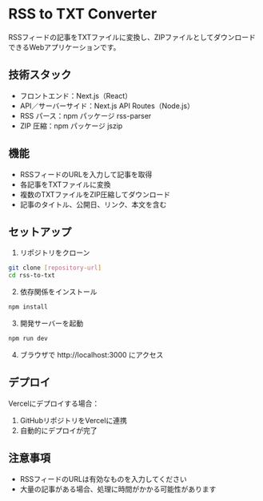 # RSS to TXT Converter

RSSフィードの記事をTXTファイルに変換し、ZIPファイルとしてダウンロードできるWebアプリケーションです。

## 技術スタック

- フロントエンド：Next.js（React）
- API／サーバーサイド：Next.js API Routes（Node.js）
- RSS パース：npm パッケージ rss-parser
- ZIP 圧縮：npm パッケージ jszip

## 機能

- RSSフィードのURLを入力して記事を取得
- 各記事をTXTファイルに変換
- 複数のTXTファイルをZIP圧縮してダウンロード
- 記事のタイトル、公開日、リンク、本文を含む

## セットアップ

1. リポジトリをクローン
```bash
git clone [repository-url]
cd rss-to-txt
```

2. 依存関係をインストール
```bash
npm install
```

3. 開発サーバーを起動
```bash
npm run dev
```

4. ブラウザで http://localhost:3000 にアクセス

## デプロイ

Vercelにデプロイする場合：

1. GitHubリポジトリをVercelに連携
2. 自動的にデプロイが完了

## 注意事項

- RSSフィードのURLは有効なものを入力してください
- 大量の記事がある場合、処理に時間がかかる可能性があります
